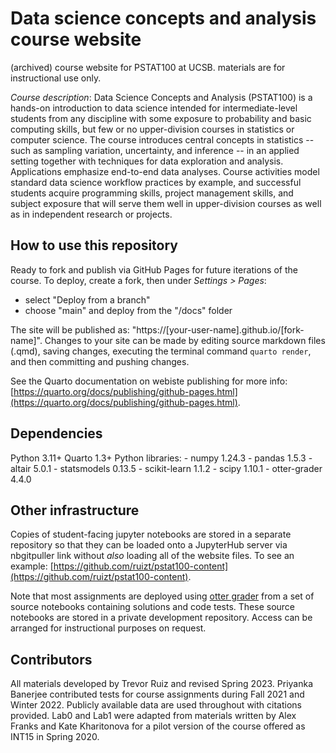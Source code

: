 # Data science concepts and analysis course website

(archived) course website for PSTAT100 at UCSB. materials are for instructional use only.

*Course description*: Data Science Concepts and Analysis (PSTAT100) is a hands-on introduction to data science intended for intermediate-level students from any discipline with some exposure to probability and basic computing skills, but few or no upper-division courses in statistics or computer science. The course introduces central concepts in statistics -- such as sampling variation, uncertainty, and inference -- in an applied setting together with techniques for data exploration and analysis. Applications emphasize end-to-end data analyses. Course activities model standard data science workflow practices by example, and successful students acquire programming skills, project management skills, and subject exposure that will serve them well in upper-division courses as well as in independent research or projects.

## How to use this repository

Ready to fork and publish via GitHub Pages for future iterations of the course. To deploy, create a fork, then under *Settings > Pages*:

- select "Deploy from a branch"
- choose "main" and deploy from the "/docs" folder

The site will be published as: "https://[your-user-name].github.io/[fork-name]". Changes to your site can be made by editing source markdown files (.qmd), saving changes, executing the terminal command `quarto render`, and then committing and pushing changes.

See the Quarto documentation on webiste publishing for more info: [https://quarto.org/docs/publishing/github-pages.html](https://quarto.org/docs/publishing/github-pages.html).

## Dependencies

Python 3.11+
Quarto 1.3+
Python libraries:
    - numpy 1.24.3
    - pandas 1.5.3
    - altair 5.0.1
    - statsmodels 0.13.5
    - scikit-learn 1.1.2
    - scipy  1.10.1
    - otter-grader 4.4.0

## Other infrastructure

Copies of student-facing jupyter notebooks are stored in a separate repository so that they can be loaded onto a JupyterHub server via nbgitpuller link without *also* loading all of the website files. To see an example: [https://github.com/ruizt/pstat100-content](https://github.com/ruizt/pstat100-content).

Note that most assignments are deployed using [otter grader](https://otter-grader.readthedocs.io/en/latest/) from a set of source notebooks containing solutions and code tests. These source notebooks are stored in a private development repository. Access can be arranged for instructional purposes on request.

## Contributors

All materials developed by Trevor Ruiz and revised Spring 2023. Priyanka Banerjee contributed tests for course assignments during Fall 2021 and Winter 2022. Publicly available data are used throughout with citations provided. Lab0 and Lab1 were adapted from materials written by Alex Franks and Kate Kharitonova for a pilot version of the course offered as INT15 in Spring 2020.